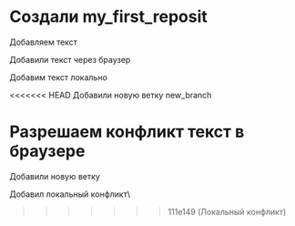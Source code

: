 ﻿# Создали my_first_reposit

Добавляем текст

Добавили текст через браузер

Добавим текст локально

<<<<<<< HEAD
Добавили новую ветку new_branch

Разрешаем конфликт текст в браузере
=======
Добавили новую ветку

Добавил локальный конфликт\
>>>>>>> 111e149 (Локальный конфликт)
